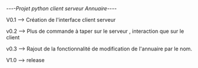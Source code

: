 -_-_-_-Projet python client serveur Annuaire-_-_-_-


V0.1 --> Création de l'interface client serveur

v0.2 --> Plus de commande à taper sur le serveur , interaction que sur le client

v0.3 --> Rajout de la fonctionnalité de modification de l'annuaire par le nom.

V1.0 --> release
